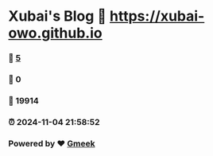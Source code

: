 # Xubai's Blog :link: https://xubai-owo.github.io 
### :page_facing_up: [5](https://xubai-owo.github.io/tag.html) 
### :speech_balloon: 0 
### :hibiscus: 19914 
### :alarm_clock: 2024-11-04 21:58:52 
### Powered by :heart: [Gmeek](https://github.com/Meekdai/Gmeek)

